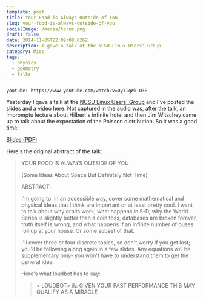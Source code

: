```yaml
---
template: post
title: Your Food is Always Outside of You
slug: your-food-is-always-outside-of-you
socialImage: /media/torus.png
draft: false
date: 2014-11-05T22:09:08.626Z
description: I gave a talk at the NCSU Linux Users' Group.
category: Misc
tags:
  - physics
  - geometry
  - talks
---
```


`youtube: https://www.youtube.com/watch?v=OyTIqWk-O3E`

Yesterday I gave a talk at the [NCSU Linux Users' Group](http://lug.ncsu.edu/) and I've posted the slides and a video here. Not captured in the audio was, after the talk, an impromptu lecture about Hilbert's infinite hotel and then Jim Witschey came up to talk about the expectation of the Poisson distribution. So it was a good time!

[Slides (PDF)](/media/ncsulug_fa14.pdf)

Here's the original abstract of the talk:

> YOUR FOOD IS ALWAYS OUTSIDE OF YOU
>
> (Some Ideas About Space But Definitely Not Time)
>
> ABSTRACT:
>
> I'm going to, in an accessible way, cover some mathematical and physical ideas that I think are important or at least pretty cool. I want to talk about why orbits work, what happens in 5-D, why the World Series is slightly better than a coin toss, databases are broken forever, truth itself is wrong, and what happens if an infinite number of buses roll up at your house. Or some subset of that.
>
> I'll cover three or four discrete topics, so don't worry if you get lost; you'll be following along again in a few slides. Any equations will be supplementary only- you won't have to understand them to get the general idea.
>
> Here's what loudbot has to say:
> >  < LOUDBOT> ik: GIVEN YOUR PAST PERFORMANCE THIS MAY QUALIFY AS A MIRACLE
